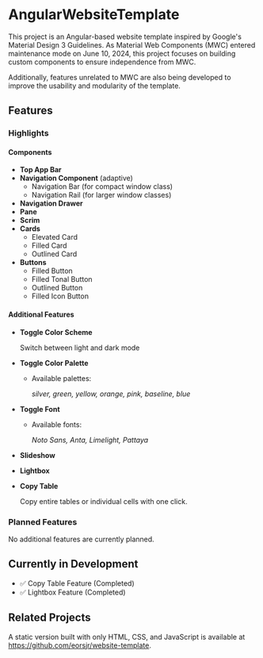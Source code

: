 # AngularWebsiteTemplate

This project is an Angular-based website template inspired by Google's Material Design 3 Guidelines. As Material Web Components (MWC) entered maintenance mode on June 10, 2024, this project focuses on building custom components to ensure independence from MWC.

Additionally, features unrelated to MWC are also being developed to improve the usability and modularity of the template.

## Features

### Highlights

#### Components
- **Top App Bar**
- **Navigation Component** (adaptive)
    - Navigation Bar (for compact window class)
    - Navigation Rail (for larger window classes)
- **Navigation Drawer**
- **Pane**
- **Scrim**
- **Cards**
    - Elevated Card
    - Filled Card
    - Outlined Card
- **Buttons**
    - Filled Button
    - Filled Tonal Button
    - Outlined Button
    - Filled Icon Button

#### Additional Features
- **Toggle Color Scheme**

    Switch between light and dark mode

- **Toggle Color Palette**
    - Available palettes:
        
        *silver, green, yellow, orange, pink, baseline, blue*

- **Toggle Font**
    - Available fonts:

        *Noto Sans, Anta, Limelight, Pattaya*

- **Slideshow**

- **Lightbox**

- **Copy Table**

    Copy entire tables or individual cells with one click.

### Planned Features
No additional features are currently planned.

## Currently in Development
- :white_check_mark: Copy Table Feature (Completed)
- :white_check_mark: Lightbox Feature (Completed)

## Related Projects

A static version built with only HTML, CSS, and JavaScript is available at https://github.com/eorsjr/website-template.